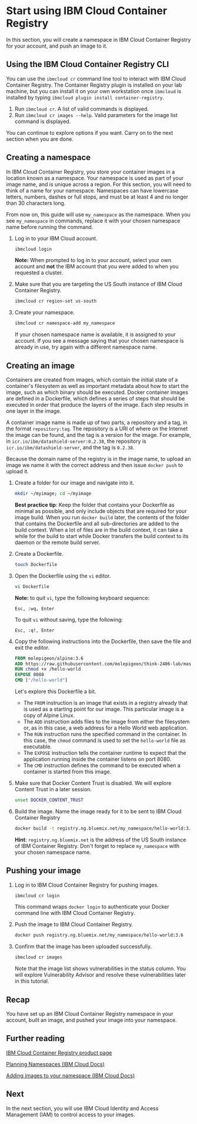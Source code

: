 # Start using IBM Cloud Container Registry

In this section, you will create a namespace in IBM Cloud Container Registry for your account, and push an image to it.

## Using the IBM Cloud Container Registry CLI

You can use the `ibmcloud cr` command line tool to interact with IBM Cloud Container Registry. The Container Registry plugin is installed on your lab machine, but you can install it on your own workstation once `ibmcloud` is installed by typing `ibmcloud plugin install container-registry`.

1. Run `ibmcloud cr`. A list of valid commands is displayed.
2. Run `ibmcloud cr images --help`. Valid parameters for the image list command is displayed.

You can continue to explore options if you want. Carry on to the next section when you are done.

## Creating a namespace

In IBM Cloud Container Registry, you store your container images in a location known as a namespace. Your namespace is used as part of your image name, and is unique across a region. For this section, you will need to think of a name for your namespace. Namespaces can have lowercase letters, numbers, dashes or full stops, and must be at least 4 and no longer than 30 characters long.

From now on, this guide will use `my_namespace` as the namespace. When you see `my_namespace` in commands, replace it with your chosen namespace name before running the command.

1. Log in to your IBM Cloud account.

    ```bash
    ibmcloud login
    ```

    **Note:** When prompted to log in to your account, select your own account and **not** the IBM account that you were added to when you requested a cluster.

2. Make sure that you are targeting the US South instance of IBM Cloud Container Registry.

    ```bash
    ibmcloud cr region-set us-south
    ```

3. Create your namespace.

    ```bash
    ibmcloud cr namespace-add my_namespace
    ```

    If your chosen namespace name is available, it is assigned to your account. If you see a message saying that your chosen namespace is already in use, try again with a different namespace name.

## Creating an image

Containers are created from images, which contain the initial state of a container's filesystem as well as important metadata about how to start the image, such as which binary should be executed. Docker container images are defined in a Dockerfile, which defines a series of steps that should be executed in order that produce the layers of the image. Each step results in one layer in the image.

A container image name is made up of two parts, a repository and a tag, in the format `repository:tag`. The repository is a URI of where on the Internet the image can be found, and the tag is a version for the image. For example, in `icr.io/ibm/datashield-server:0.2.38`, the repository is `icr.io/ibm/datashield-server`, and the tag is `0.2.38`.

Because the domain name of the registry is in the image name, to upload an image we name it with the correct address and then issue `docker push` to upload it.

1. Create a folder for our image and navigate into it.

    ```bash
    mkdir ~/myimage; cd ~/myimage
    ```

    **Best practice tip**: Keep the folder that contains your Dockerfile as minimal as possible, and only include objects that are required for your image build. When you run `docker build` later, the contents of the folder that contains the Dockerfile and all sub-directories are added to the build context. When a lot of files are in the build context, it can take a while for the build to start while Docker transfers the build context to its daemon or the remote build server.

2. Create a Dockerfile.

    ```bash
    touch Dockerfile
    ```

3. Open the Dockerfile using the `vi` editor.

    ```bash
    vi Dockerfile
    ```

    **Note:** to quit `vi`, type the following keyboard sequence:

    ```text
    Esc, :wq, Enter
    ```

    To quit `vi` without saving, type the following:

    ```text
    Esc, :q!, Enter
    ```

4. Copy the following instructions into the Dockerfile, then save the file and exit the editor.

    ```Dockerfile
    FROM molepigeon/alpine:3.6
    ADD https://raw.githubusercontent.com/molepigeon/think-2406-lab/master/hello-world-app/hello-world /hello-world
    RUN chmod +x /hello-world
    EXPOSE 8080
    CMD ["/hello-world"]
    ```

    Let's explore this Dockerfile a bit.

    * The `FROM` instruction is an image that exists in a registry already that is used as a starting point for our image. This particular image is a copy of Alpine Linux.
    * The `ADD` instruction adds files to the image from either the filesystem or, as in this case, a web address for a Hello World web application.
    * The `RUN` instruction runs the specified command in the container. In this case, the `chmod` command is used to set the `hello-world` file as executable.
    * The `EXPOSE` instruction tells the container runtime to expect that the application running inside the container listens on port 8080.
    * The `CMD` instruction defines the command to be executed when a container is started from this image.

5. Make sure that Docker Content Trust is disabled. We will explore Content Trust in a later session.

    ```bash
    unset DOCKER_CONTENT_TRUST
    ```

6. Build the image. Name the image ready for it to be sent to IBM Cloud Container Registry

    ```bash
    docker build -t registry.ng.bluemix.net/my_namespace/hello-world:3.6 .
    ```

    **Hint**: `registry.ng.bluemix.net` is the address of the US South instance of IBM Container Registry. Don't forget to replace `my_namespace` with your chosen namespace name.

## Pushing your image

1. Log in to IBM Cloud Container Registry for pushing images.

    ```bash
    ibmcloud cr login
    ```

    This command wraps `docker login` to authenticate your Docker command line with IBM Cloud Container Registry.

2. Push the image to IBM Cloud Container Registry.

    ```bash
    docker push registry.ng.bluemix.net/my_namespace/hello-world:3.6
    ```

3. Confirm that the image has been uploaded successfully.

    ```bash
    ibmcloud cr images
    ```

    Note that the image list shows vulnerabilities in the status column. You will explore Vulnerability Advisor and resolve these vulnerabilities later in this tutorial.

## Recap

You have set up an IBM Cloud Container Registry namespace in your account, built an image, and pushed your image into your namespace.

## Further reading

[IBM Cloud Container Registry product page](https://icr.io)

[Planning Namespaces (IBM Cloud Docs)](https://console.bluemix.net/docs/services/Registry/registry_overview.html#registry_namespaces)

[Adding images to your namespace (IBM Cloud Docs)](https://console.bluemix.net/docs/services/Registry/registry_images_.html#registry_images_)

## Next

In the next section, you will use IBM Cloud Identity and Access Management (IAM) to control access to your images.
